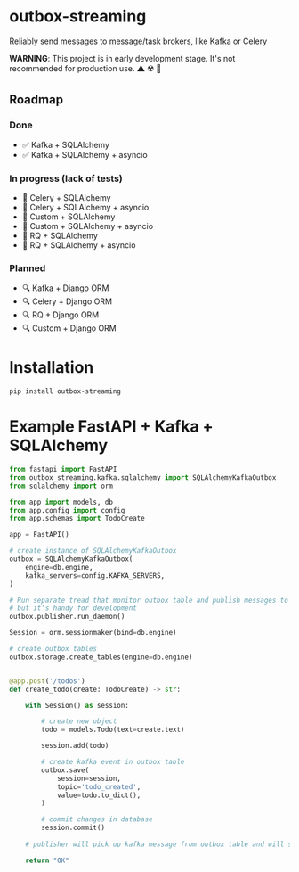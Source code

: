 # outbox-streaming

Reliably send messages to message/task brokers, like Kafka or Celery

**WARNING**:
This project is in early development stage. It's not 
recommended for production use. ⚠️ ☢️ ️🚧

## Roadmap
### Done
* ✅ Kafka + SQLAlchemy
* ✅ Kafka + SQLAlchemy + asyncio
### In progress (lack of tests)
* 🚧 Celery + SQLAlchemy
* 🚧 Celery + SQLAlchemy + asyncio
* 🚧 Custom + SQLAlchemy
* 🚧 Custom + SQLAlchemy + asyncio
* 🚧 RQ + SQLAlchemy
* 🚧 RQ + SQLAlchemy + asyncio
### Planned
* 🔍 Kafka + Django ORM
* 🔍 Celery + Django ORM
* 🔍 RQ + Django ORM
* 🔍 Custom + Django ORM



# Installation
```shell
pip install outbox-streaming
```


# Example FastAPI + Kafka + SQLAlchemy
```python
from fastapi import FastAPI
from outbox_streaming.kafka.sqlalchemy import SQLAlchemyKafkaOutbox
from sqlalchemy import orm

from app import models, db
from app.config import config
from app.schemas import TodoCreate

app = FastAPI()

# create instance of SQLAlchemyKafkaOutbox
outbox = SQLAlchemyKafkaOutbox(
    engine=db.engine,
    kafka_servers=config.KAFKA_SERVERS,
)

# Run separate tread that monitor outbox table and publish messages to Kafka. It's not recommended for production,
# but it's handy for development
outbox.publisher.run_daemon()

Session = orm.sessionmaker(bind=db.engine)

# create outbox tables 
outbox.storage.create_tables(engine=db.engine)


@app.post('/todos')
def create_todo(create: TodoCreate) -> str:

    with Session() as session:

        # create new object
        todo = models.Todo(text=create.text)

        session.add(todo)

        # create kafka event in outbox table
        outbox.save(
            session=session,
            topic='todo_created',
            value=todo.to_dict(),
        )

        # commit changes in database
        session.commit()
        
    # publisher will pick up kafka message from outbox table and will send it kafka topic

    return "OK"

```
